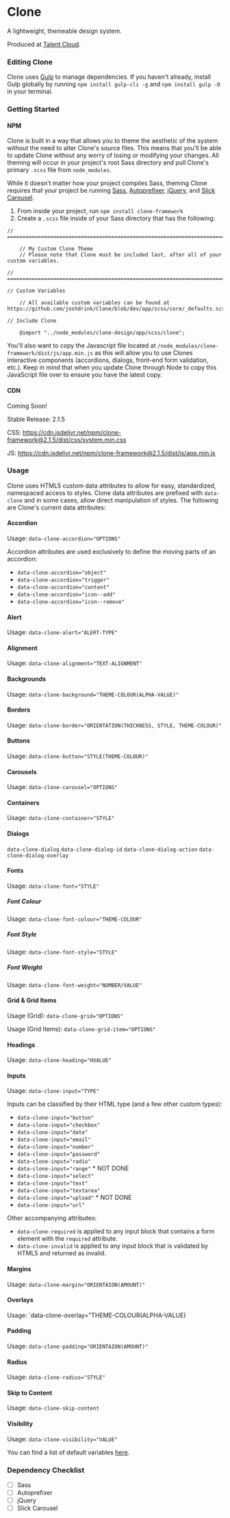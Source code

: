# Clone

A lightweight, themeable design system.

Produced at [Talent Cloud](https://talent.canada.ca/).

### Editing Clone

Clone uses [Gulp](https://gulpjs.com/) to manage dependencies. If you haven't already, install Gulp globally by running `npm install gulp-cli -g` and `npm install gulp -D` in your terminal.

### Getting Started

#### NPM

Clone is built in a way that allows you to theme the aesthetic of the system without the need to alter Clone's source files. This means that you'll be able to update Clone without any worry of losing or modifying your changes. All theming will occur in your project's root Sass directory and pull Clone's primary `.scss` file from `node_modules`.

While it doesn't matter how your project compiles Sass, theming Clone requires that your project be running [Sass](https://sass-lang.com/), [Autoprefixer](https://github.com/postcss/autoprefixer), [jQuery](https://jquery.com/), and [Slick Carousel](http://kenwheeler.github.io/slick/).

1. From inside your project, run `npm install clone-framework`
2. Create a `.scss` file inside of your Sass directory that has the following:

```
// =============================================================================

    // My Custom Clone Theme
    // Please note that Clone must be included last, after all of your custom variables.

// =============================================================================

// Custom Variables

    // All available custom variables can be found at https://github.com/joshdrink/Clone/blob/dev/app/scss/core/_defaults.scss

// Include Clone

    @import "../node_modules/clone-design/app/scss/clone";

```

You'll also want to copy the Javascript file located at `/node_modules/clone-framework/dist/js/app.min.js` as this will allow you to use Clones interactive components (accordions, dialogs, front-end form validation, etc.). Keep in mind that when you update Clone through Node to copy this JavaScript file over to ensure you have the latest copy.

#### CDN

Coming Soon!

Stable Release: 2.1.5

CSS: https://cdn.jsdelivr.net/npm/clone-framework@2.1.5/dist/css/system.min.css

JS: https://cdn.jsdelivr.net/npm/clone-framework@2.1.5/dist/js/app.min.js

### Usage

Clone uses HTML5 custom data attributes to allow for easy, standardized, namespaced access to styles. Clone data attributes are prefixed with `data-clone` and in some cases, allow direct manipulation of styles. The following are Clone's current data attributes:

#### Accordion

Usage: `data-clone-accordion="OPTIONS"`

Accordion attributes are used exclusively to define the moving parts of an accordion:
- `data-clone-accordion="object"`
- `data-clone-accordion="trigger"`
- `data-clone-accordion="content"`
- `data-clone-accordion="icon--add"`
- `data-clone-accordion="icon--remove"`

#### Alert

Usage: `data-clone-alert="ALERT-TYPE"`

#### Alignment

Usage: `data-clone-alignment="TEXT-ALIGNMENT"`

#### Backgrounds

Usage: `data-clone-background="THEME-COLOUR(ALPHA-VALUE)"`

#### Borders

Usage: `data-clone-border="ORIENTATION(THICKNESS, STYLE, THEME-COLOUR)"`

#### Buttons

Usage: `data-clone-button="STYLE(THEME-COLOUR)"`

#### Carousels

Usage: `data-clone-carousel="OPTIONS"`

#### Containers

Usage: `data-clone-container="STYLE"`

#### Dialogs

`data-clone-dialog`
`data-clone-dialog-id`
`data-clone-dialog-action`
`data-clone-dialog-overlay`

#### Fonts

Usage: `data-clone-font="STYLE"`

##### Font Colour

Usage: `data-clone-font-colour="THEME-COLOUR"`

##### Font Style

Usage: `data-clone-font-style="STYLE"`

##### Font Weight

Usage: `data-clone-font-weight="NUMBER/VALUE"`

#### Grid & Grid Items

Usage (Grid): `data-clone-grid="OPTIONS"`

Usage (Grid Items): `data-clone-grid-item="OPTIONS"`

#### Headings

Usage: `data-clone-heading="HVALUE"`

#### Inputs

Usage: `data-clone-input="TYPE"`

Inputs can be classified by their HTML type (and a few other custom types):
- `data-clone-input="button"`
- `data-clone-input="checkbox"`
- `data-clone-input="date"`
- `data-clone-input="email"`
- `data-clone-input="number"`
- `data-clone-input="password"`
- `data-clone-input="radio"`
- `data-clone-input="range"` * NOT DONE
- `data-clone-input="select"`
- `data-clone-input="text"`
- `data-clone-input="textarea"`
- `data-clone-input="upload"` * NOT DONE
- `data-clone-input="url"`

Other accompanying attributes:
- `data-clone-required` is applied to any input block that contains a form element with the `required` attribute.
- `data-clone-invalid` is applied to any input block that is validated by HTML5 and returned as invalid.

#### Margins

Usage: `data-clone-margin="ORIENTAION(AMOUNT)"`

#### Overlays

Usage: `data-clone-overlay="THEME-COLOUR(ALPHA-VALUE)

#### Padding

Usage: `data-clone-padding="ORIENTAION(AMOUNT)"`

#### Radius

Usage: `data-clone-radius="STYLE"`

#### Skip to Content

Usage: `data-clone-skip-content`

#### Visibility

Usage: `data-clone-visibility="VALUE"`

You can find a list of default variables [here](https://github.com/joshdrink/Clone/blob/dev/app/scss/core/_defaults.scss).

### Dependency Checklist

- [ ] Sass
- [ ] Autoprefixer
- [ ] jQuery
- [ ] Slick Carousel
